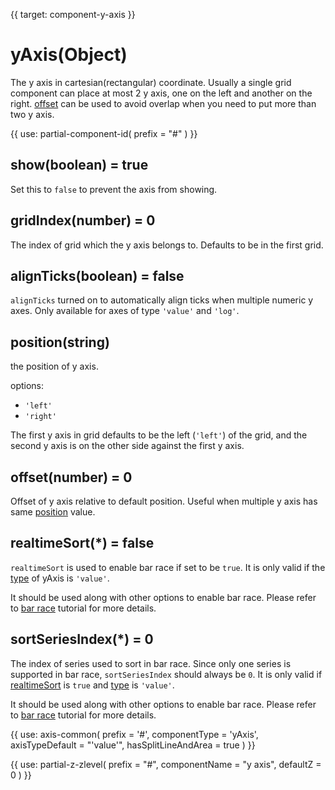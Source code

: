 
{{ target: component-y-axis }}

# yAxis(Object)

The y axis in cartesian(rectangular) coordinate. Usually a single grid component can place at most 2 y axis, one on the left and another on the right. [offset](~yAxis.offset) can be used to avoid overlap when you need to put more than two y axis.

{{ use: partial-component-id(
    prefix = "#"
) }}

## show(boolean) = true

<ExampleUIControlBoolean default="true" />

Set this to `false` to prevent the axis from showing.

## gridIndex(number) = 0

The index of grid which the y axis belongs to. Defaults to be in the first grid.

## alignTicks(boolean) = false

`alignTicks` turned on to automatically align ticks when multiple numeric y axes. Only available for axes of type `'value'` and `'log'`.

## position(string)

<ExampleUIControlEnum options="left,right" default="left" />

the position of y axis.

options:
+ `'left'`
+ `'right'`

The first y axis in grid defaults to be the left (`'left'`)  of the grid, and the second y axis is on the other side against the first y axis.

## offset(number) = 0

<ExampleUIControlNumber step="0.5" />

Offset of y axis relative to default position. Useful when multiple y axis has same [position](~yAxis.position) value.

## realtimeSort(*) = false

`realtimeSort` is used to enable bar race if set to be `true`. It is only valid if the [type](~yAxis.type) of yAxis is `'value'`.

It should be used along with other options to enable bar race. Please refer to [bar race](${handbookPath}how-to/chart-types/bar/bar-race) tutorial for more details.

## sortSeriesIndex(*) = 0

The index of series used to sort in bar race. Since only one series is supported in bar race, `sortSeriesIndex` should always be `0`. It is only valid if [realtimeSort](~yAxis.realtimeSort) is `true` and [type](~yAxis.type) is `'value'`.

It should be used along with other options to enable bar race. Please refer to [bar race](${handbookPath}how-to/chart-types/bar/bar-race) tutorial for more details.

{{ use: axis-common(
    prefix = '#',
    componentType = 'yAxis',
    axisTypeDefault = "'value'",
    hasSplitLineAndArea = true
) }}

{{ use: partial-z-zlevel(
    prefix = "#",
    componentName = "y axis",
    defaultZ = 0
) }}

